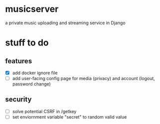# musicserver
a private music uploading and streaming service in Django

# stuff to do

## features
- [x] add docker ignore file
- [ ] add user-facing config page for media (privacy) and account (logout, password change)

## security
- [ ] solve potential CSRF in /getkey
- [ ] set enviornment variable "secret" to random valid value